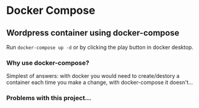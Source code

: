 # Docker Compose

## Wordpress container using docker-compose

Run `docker-compose up -d` or by clicking the play button in docker desktop.





### Why use docker-compose?

Simplest of answers: with docker you would need to create/destory a container each time you make a change, with docker-compose it doesn't...

### Problems with this project...

